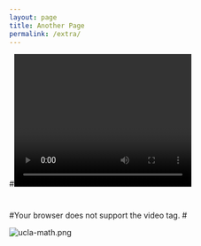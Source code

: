 ```yaml
---
layout: page
title: Another Page
permalink: /extra/
---
```


#<video width="320" height="240" controls>
#  <source src="movie.mp4" type="video/mp4">
#  <source src="movie.ogg" type="video/ogg">
#Your browser does not support the video tag.
#</video>

![ucla-math.png](../images/ucla-math.png)